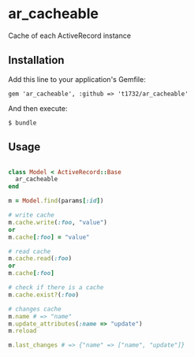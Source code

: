 ar_cacheable
============

Cache of each ActiveRecord instance

## Installation

Add this line to your application's Gemfile:

    gem 'ar_cacheable', :github => 't1732/ar_cacheable'

And then execute:

    $ bundle

## Usage

```ruby

class Model < ActiveRecord::Base
  ar_cacheable
end

m = Model.find(params[:id])

# write cache
m.cache.write(:foo, "value")
or
m.cache[:foo] = "value"

# read cache
m.cache.read(:foo)
or
m.cache[:foo]

# check if there is a cache
m.cache.exist?(:foo)

# changes cache
m.name # => "name"
m.update_attributes(:name => "update")
m.reload

m.last_changes # => {"name" => ["name", "update"]}

```
